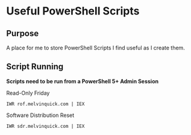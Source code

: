 # Useful PowerShell Scripts

## Purpose

A place for me to store PowerShell Scripts I find useful as I create them.

## Script Running

**Scripts need to be run from a PowerShell 5+ Admin Session**

Read-Only Friday

```
IWR rof.melvinquick.com | IEX
```

Software Distribution Reset

```
IWR sdr.melvinquick.com | IEX
```
